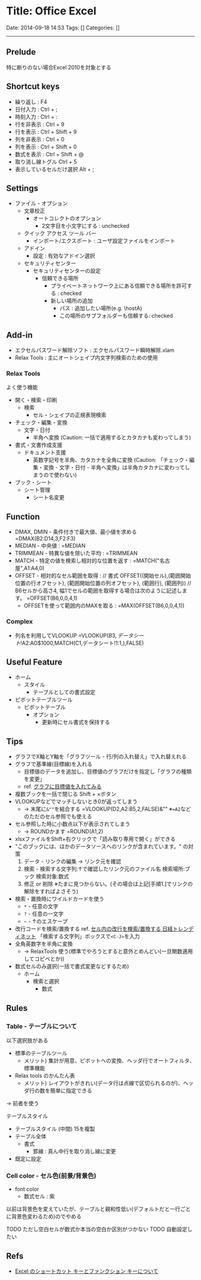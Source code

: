 # Title: Office Excel

Date: 2014-09-18 14:53
Tags: []
Categories: []

---

## Prelude

特に断りのない場合Excel 2010を対象とする

## Shortcut keys

* 繰り返し :
		F4
* 日付入力 :
		Ctrl + ;
* 時刻入力 :
		Ctrl + :
* 行を非表示 :
		Ctrl + 9
* 行を表示 :
		Ctrl + Shift + 9
* 列を非表示 :
		Ctrl + 0
* 列を表示 :
		Ctrl + Shift + 0
* 数式を表示 :
		Ctrl + Shift + @
* 取り消し線トグル
		Ctrl + 5
* 表示しているセルだけ選択
		Alt + ;

## Settings

* ファイル - オプション
	* 文章校正
		* オートコレクトのオプション
			* 2文字目を小文字にする : unchecked
	* クイック アクセス ツール バー
		* インポート/エクスポート : ユーザ設定ファイルをインポート
	* アドイン
		* 設定 : 有効なアドイン選択
	* セキュリティセンター
		* セキュリティセンターの設定
			* 信頼できる場所
				* プライベートネットワーク上にある信頼できる場所を許可する : checked
				* 新しい場所の追加
					* パス : 追加したい場所(e.g. \\hostA\)
					* この場所のサブフォルダーも信頼する: checked

## Add-in

* エクセルパスワード解除ソフト : エクセルパスワード瞬時解除.xlam
* Relax Tools                  : 主にオートシェイプ内文字列検索のための使用

### Relax Tools

よく使う機能

* 開く・検索・印刷
	* 検索
		* セル・シェイプの正規表現検索
* チェック・編集・変換
	* 文字・日付
		* 半角へ変換 (Caution: 一括で適用するとカタカナも変わってしまう)
* 書式・文書作成支援
	* ドキュメント支援
		* 英数字記号を半角、カタカナを全角に変換 (Caution: 「チェック・編集・変換 - 文字・日付 - 半角へ変換」は半角カタカナに変わってしまうので使わない)
* ブック・シート
	* シート管理
		* シート名変更

## Function

* DMAX, DMIN - 条件付きで最大値、最小値を求める
		=DMAX(B2:D14,3,F2:F3)
* MEDIAN - 中央値 :
		=MEDIAN
* TRIMMEAN - 特異な値を除いた平均 :
		=TRIMMEAN
* MATCH - 特定の値を検索し相対的な位置を返す :
		=MATCH("名古屋",A1:A4,0)
* OFFSET - 相対的なセル範囲を取得 :
		// 書式
		OFFSET((開始セル),(範囲開始位置の行オフセット), (範囲開始位置の列オフセット), (範囲行), (範囲列))
		// B6セルから高さ4, 幅1でセルの範囲を取得する場合は次のように記述します。
		=OFFSET(B6,0,0,4,1)
	* OFFSETを使って範囲内のMAXを取る :
			=MAX(OFFSET(B6,0,0,4,1))

### Complex

* 列名を利用してVLOOKUP
		=VLOOKUP($B3,データシート!$A$2:$AO$1000,MATCH(C1,データシート!1:1,),FALSE)

## Useful Feature

* ホーム
	* スタイル
		* テーブルとしての書式設定
* ピボットテーブルツール
	* ピボットテーブル
		* オプション
			* 更新時にセル書式を保持する

## Tips

* グラフでX軸とY軸を「グラフツール - 行/列の入れ替え」で入れ替えれる
* グラフで基準線(目標線)を入れる
	* 目標値のデータを追加し、目標値のグラフだけを指定し「グラフの種類を変更」
	* ref. [グラフに目標値を入れてみる](http://excel-magic.com/post-14/)
* 複数ブックを一括で閉じる
		Shift + ×ボタン
* VLOOKUPなどでマッチしないとき0が返ってしまう
	* -> 末尾に`&""`を結合する
			=VLOOKUP(D2,A2:B5,2,FALSE)&""
			※`=A2`などのただのセル参照でも使える
* セル参照した時に小数点以下が表示されてしまう
	* -> ROUNDかます
			=ROUND(A1,2)
* xlsxファイルをShift+右クリックで「読み取り専用で開く」ができる
* "このブックには、ほかのデータソースへのリンクが含まれています。" の対策
	1. データ - リンクの編集 -> リンク元を確認
	1. 検索 - 検索する文字列:↑で確認したリンク元のファイル名 検索場所:ブック 検索対象:数式
	1. 修正 or 削除
	※たまに見つからない。(その場合は上記[手順1.]でリンクの解除をすればよさそう)
* 検索・置換時にワイルドカードを使う
	* `*` - 任意の文字
	* `?` - 任意の一文字
	* `~` - ↑のエスケープ
* 改行コードを検索/置換する ref. [セル内の改行を検索/置換する 日経トレンディネット](http://trendy.nikkeibp.co.jp/article/tec/excel/20040308/107599/?rt=nocnt)
		「検索する文字列」ボックスで`<C-J>`を入力
* 全角英数字を半角に変換
	* -> RelaxTools 使う(標準でやろうとすると意外とめんどい(一旦関数適用してコピペとか))
* 数式セルのみ選択(一括で書式変更などするため)
	* ホーム
		* 検索と選択
			* 数式

## Rules

### Table - テーブルについて

以下選択肢がある
* 標準のテーブルツール
	* メリット) 集計が用意、ピボットへの変換、ヘッダ行でオートフィルタ、標準機能
* Relax tools のかんたん表
	* メリット) レイアウトがきれい(データ行は点線で区切られるのが)、ヘッダ行の数を簡単に指定できる

-> 前者を使う

テーブルスタイル

* テーブルスタイル (中間) 15を複製
* テーブル全体
	* 書式
		* 罫線 : 真ん中行を取り消し線に変更
* 既定に設定

### Cell color - セル色(前景/背景色)

* font color
	* 数式セル : 紫

以前は背景色を変えていたが、テーブルと親和性低い(デフォルトだと一行ごとに背景色変わるため)のでやめる

TODO ただし空白セルが数式か本当の空白か区別がつかない
TODO 自動設定したい

## Refs

* [Excel のショートカット キーとファンクション キーについて](http://office.microsoft.com/ja-jp/excel-help/HP010073848.aspx)

